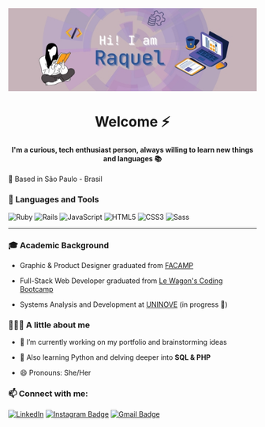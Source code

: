 <div align="center"> 
  <img src="https://github.com/raquelsylos/raquelsylos/blob/main/profile_header_github.jpg?raw=true" alt="Header" width="1000px">

  # Welcome ⚡
  <h4 align="center"> I'm a curious, tech enthusiast person, always willing to learn new things and languages 📚 </h4>
</div>

 
📍 Based in São Paulo - Brasil 


<h3 align="left"> 🔧 Languages and Tools </h3>

![Ruby](https://img.shields.io/badge/-Ruby-red?style=flat-square&logo=ruby)
![Rails](https://img.shields.io/badge/-Rails-red?style=flat-square&logo=rubyonrails)
![JavaScript](https://img.shields.io/badge/-JavaScript-yellow?style=flat-square&logo=javascript)
![HTML5](https://img.shields.io/badge/-HTML5-orange?style=flat-square&logo=html5)
![CSS3](https://img.shields.io/badge/-CSS3-blue?style=flat-square&logo=css3)
![Sass](https://img.shields.io/badge/-Sass-pink?style=flat-square&logo=sass)

<hr>
<h3 align="left"> 🎓 Academic Background </h3>

  - Graphic & Product Designer graduated from [FACAMP](https://vestibular3.facamp.com.br/) 
  
  - Full-Stack Web Developer graduated from [Le Wagon's Coding Bootcamp](https://www.lewagon.com/) 
  
  - Systems Analysis and Development at [UNINOVE](https://www.uninove.br/) (in progress 📶)

<h3 align="left"> 👩🏻‍💻 A little about me </h3>
                            
  - 🔭 I’m currently working on my portfolio and brainstorming ideas
     
  - 🌱 Also learning Python and delving deeper into **SQL & PHP**
   
  - 😄 Pronouns: She/Her

### 📫 Connect with me:
[![LinkedIn](https://img.shields.io/badge/-LinkedIn-blue?style=flat-square&logo=linkedin)](https://www.linkedin.com/in/raquelbiondi/)
[![Instagram Badge](https://img.shields.io/badge/-Instagram-e4405f?style=flat-square&logo=Instagram&logoColor=white&link=https://www.instagram.com/roshanjayraj/)](https://www.instagram.com/_raquelbiondi/)
[![Gmail Badge](https://img.shields.io/badge/-Gmail-d14836?style=flat-square&logo=Gmail&logoColor=white&link=mail@jayrajroshan1@gmail.com)](mailto:mail@raquelsylos@gmail.com)
